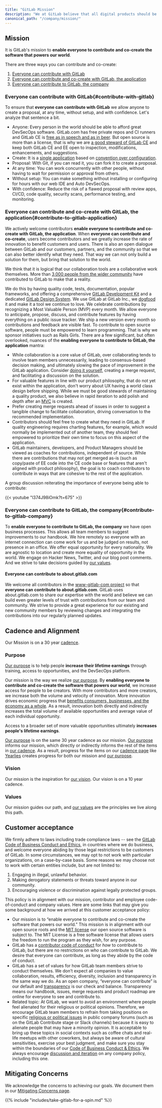 ```yaml
---
title: "GitLab Mission"
description: "We at GitLab believe that all digital products should be open to contributions; from legal documents to movie scripts, and from websites to chip designs."
canonical_path: "/company/mission/"
---
```


## Mission

It is GitLab's mission to **enable everyone to contribute and co-create the software that powers our world**.

There are three ways you can contribute and co-create:

1. [Everyone can contribute with GitLab](/handbook/company/mission/#contribute-with-gitlab)
1. [Everyone can contribute and co-create with GitLab, the application](/handbook/company/mission/#contribute-to-gitlab-application)
1. [Everyone can contribute to GitLab, the company](/handbook/company/mission/#contribute-to-gitlab-company)

### Everyone can contribute with GitLab{#contribute-with-gitlab}

To ensure that **everyone can contribute with GitLab** we allow anyone to create a proposal, at any time, without setup, and with confidence. Let's analyze that sentence a bit.
- Anyone: Every person in the world should be able to afford great DevSecOps software. GitLab.com has free private repos and CI runners and GitLab CE is [free as in speech and as in beer](http://www.howtogeek.com/31717/what-do-the-phrases-free-speech-vs.-free-beer-really-mean/). But open source is more than a license, that is why we are [a good steward of GitLab CE](/handbook/company/stewardship/) and keep both GitLab CE and EE open to inspection, modifications, enhancements, and suggestions.
- Create: It is a [single application](/handbook/product/single-application/) based on [convention over configuration](/handbook/product/product-principles/#convention-over-configuration).
- Proposal: With Git, if you can read it, you can fork it to create a proposal.
- At any time: You can work concurrently with other people, without having to wait for permission or approval from others.
- Without setup: You can make something without installing or configuring for hours with our web IDE and Auto DevSecOps.
- With confidence: Reduce the risk of a flawed proposal with review apps, CI/CD, code quality, security scans, performance testing, and monitoring.

### Everyone can contribute and co-create with GitLab, the application{#contribute-to-gitlab-application}

We actively welcome contributors **enable everyone to contribute and co-create with GitLab, the application**. When **everyone can contribute and co-create**, users become contributors and we greatly
increase the rate of innovation to benefit customers and users. There is also an open dialogue between GitLab and our customers, partners, and the community so that we can also better identify what they need. That way we can not only build a solution for them, but bring that solution to the world.

We think that it is logical that our collaboration tools are a collaborative
work themselves. More than [3,000 people from the wider community](http://contributors.gitlab.com/) have contributed to GitLab to make that a reality.

We do this by having quality code, tests, documentation, popular frameworks,
and offering a comprehensive [GitLab Development Kit](https://gitlab.com/gitlab-org/gitlab-development-kit)
and a dedicated [GitLab Design System](https://design.gitlab.com/).
We use GitLab at GitLab Inc., we [dogfood](/handbook/product/product-processes/#dogfood-everything)
it and make it a tool we continue to love. We celebrate contributions by
recognizing a Most Valuable Person (MVP) every month.
We allow everyone to anticipate, propose, discuss, and contribute features by having everything on
a public issue tracker. We ship a new version every month so contributions
and feedback are visible fast. To contribute to open source software, people
must be empowered to learn programming.
That is why we sponsor initiatives such as Rails Girls.
There are a few significant, but often overlooked, nuances of the **enabling everyone to contribute to GitLab, the application** mantra:

- While collaboration is a core value of GitLab, over collaborating tends to involve team members unnecessarily, leading to consensus-based decision making, and ultimately slowing the pace of improvement in the GitLab application. Consider [doing it yourself](/handbook/values/#collaboration), creating a merge request, and facilitating a discussion on the solution.
- For valuable features in line with our product philosophy, that do not yet exist within the application, don't worry about UX having a world class design before shipping. While we must be good stewards of maintaining a quality product, we also believe in rapid iteration to add polish and depth after an [MVC](/handbook/product/product-principles/#the-minimal-viable-change-mvc) is created.
- Prefer creating merge requests ahead of issues in order to suggest a tangible change to facilitate collaboration, driving conversation to the recommended implementation.
- Contributors should feel free to create what they need in GitLab. If quality engineering requires charting features, for example, which would normally be implemented out of another team, they should feel empowered to prioritize their own time to focus on this aspect of the application.
- GitLab maintainers, developers, and Product Managers should be viewed as coaches for contributions, independent of source. While there are contributions that may not get merged as-is (such as copy/paste of EE code into the CE code base or features that aren't aligned with product philosophy), the goal is to coach contributors to contribute in ways that are cohesive to the rest of the application.

A group discussion reiterating the importance of everyone being able to contribute:

{{< youtube "l374J98iOmk?t=675" >}}

### Everyone can contribute to GitLab, the company{#contribute-to-gitlab-company}

To **enable everyone to contribute to GitLab, the company** we have open business processes.
This allows all team members to suggest improvements to our
handbook. We hire remotely so everyone with an internet connection can come
work for us and be judged on results, not presence in an office. We offer
equal opportunity for every nationality. We are agnostic to location and
create more equality of opportunity in the world. We engage on Hacker News,
Twitter, and our blog post comments. And we strive to take decisions guided
by [our values](/handbook/values/).

#### Everyone can contribute to about.gitlab.com

We welcome all contributors in the [www-gitlab-com project](https://gitlab.com/gitlab-com/www-gitlab-com) so that **everyone can contribute to about.gitlab.com**. GitLab uses about.gitlab.com to share our expertise with the world and believe we can build even greater levels of trust with contributions from our team and community. We strive to provide a great experience for our existing and new community members by reviewing changes and integrating the contributions into our regularly planned updates.

## Cadence and Alignment

Our Mission is on a 30 year [cadence](/handbook/company/cadence/#30-years).

### Purpose

[Our purpose](/handbook/company/purpose/) is to help people **increase their lifetime earnings** through training, access to opportunities, and the DevSecOps platform.

Our mission is the way we realize [our purpose](/handbook/company/purpose/). By **enabling everyone to contribute and co-create the software that powers our world**, we increase access for people to be creators. With more contributors and more creators, we increase both the volume and velocity of innovation. More innovation drives economic progress that [benefits consumers, businesses, and the economy as a whole](https://www.ecb.europa.eu/ecb/educational/explainers/tell-me-more/html/growth.en.html). As a result, innovation both directly and indirectly increases the total volume of available opportunities and average value of each individual opportunity.

Access to a broader set of more valuable opportunities ultimately **increases people's lifetime earnings**.

[Our purpose](/handbook/company/purpose/) is on the same 30 year cadence as our mission. [Our purpose](/handbook/company/purpose/) informs our mission, which directly or indirectly informs the rest of the items in [our cadence](/handbook/company/cadence/). As a result, progress for the items on our [cadence page](/handbook/company/cadence/) like [Yearlies](/handbook/company/yearlies/) creates progress for both our mission and [our purpose](/handbook/company/purpose/).

### Vision

Our mission is the inspiration for [our vision](/handbook/company/vision/). Our vision is on a 10 year cadence.

### Values

Our mission guides our path, and [our values](/handbook/values/) are the principles we live along this path.

## Customer acceptance

We firmly adhere to laws including trade compliance laws -- see the [GitLab Code of Business Conduct and Ethics](https://ir.gitlab.com/static-files/7d8c7eb3-cb17-4d68-a607-1b7a1fa1c95d), in countries where we do business, and welcome everyone abiding by those legal restrictions to be customers of GitLab. In some circumstances, we may opt to not work with particular organizations, on a case-by-case basis. Some reasons we may choose not to work with certain entities include, but are not limited to:

1. Engaging in illegal, unlawful behavior.
1. Making derogatory statements or threats toward anyone in our community.
1. Encouraging violence or discrimination against legally protected groups.

This policy is in alignment with our mission, contributor and employee code-of-conduct and company values. Here are some links that may give you some background at how we arrived at this customer acceptance policy:

- Our mission is to “enable everyone to contribute and co-create the software that powers our world.” This mission is in alignment with our open source roots and the [MIT license](https://en.wikipedia.org/wiki/MIT_License) our open source software is subject to. The MIT License is a free software license that allows users the freedom to run the program as they wish, for any purpose.
- GitLab has a [contributor code of conduct](https://about.gitlab.com/community/contribute/code-of-conduct/) for *how* to contribute to GitLab, but there are no restrictions on *who* can contribute to GitLab. We desire that everyone can contribute, as long as they abide by the code of conduct.
- GitLab has a set of values for how GitLab team members strive to conduct themselves. We don’t expect all companies to value collaboration, results, efficiency, diversity, inclusion and transparency in the same way we do. As an open company, “everyone can contribute” is our default and [transparency](/handbook/values/#transparency) is our check and balance. Transparency means our handbook, issues, merge requests and product roadmap are online for everyone to see and contribute to.
- Related topic: At GitLab, we want to avoid an environment where people feel alienated for their religious or political opinions. Therefore, we encourage GitLab team members to refrain from taking positions on specific [religious or political issues](/handbook/values/#religion-and-politics-at-work) in public company forums (such as on the GitLab Contribute stage or Slack channels) because it is easy to alienate people that may have a minority opinion. It is acceptable to bring up these topics in social contexts such as coffee chats and real-life meetups with other coworkers, but always be aware of cultural sensitivities, exercise your best judgment, and make sure you stay within the boundaries of our [Code of Business Conduct & Ethics](https://ir.gitlab.com/static-files/7d8c7eb3-cb17-4d68-a607-1b7a1fa1c95d). We always encourage [discussion and iteration](/handbook/values/#anyone-and-anything-can-be-questioned) on any company policy, including this one.

## Mitigating Concerns

We acknowledge the concerns to achieving our goals. We document them in our [Mitigating Concerns page](https://internal.gitlab.com/handbook/leadership/mitigating-concerns/).

{{% include "includes/take-gitlab-for-a-spin.md" %}}
